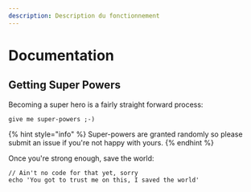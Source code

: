 ```yaml
---
description: Description du fonctionnement
---
```


# Documentation

## Getting Super Powers

Becoming a super hero is a fairly straight forward process:

```text
give me super-powers ;-)
```

{% hint style="info" %}
Super-powers are granted randomly so please submit an issue if you're not happy with yours.
{% endhint %}

Once you're strong enough, save the world:

```text
// Ain't no code for that yet, sorry
echo 'You got to trust me on this, I saved the world'
```

